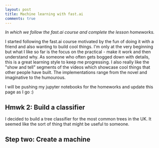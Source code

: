```yaml
---
layout: post
title: Machine learning with fast.ai
comments: true
---
```


*In which we follow the fast.ai course and complete the lesson homeworks.*

I started following the fast.ai course motivated by the fun of doing it with a friend and also wanting to build cool things. I'm only at the very beginning but what I like so far is the focus on the practical - make it work and then understand why. As someone who often gets bogged down with details, this is a great learning style to keep me progressing. I also really like the "show and tell" segments of the videos which showcase cool things that other people have built. The implementations range from the novel and imaginative to the humourous.

I will be pushing my jupyter notebooks for the homeworks and update this page as I go :)

## Hmwk 2: Build a classifier

I decided to build a tree classifier for the most common trees in the UK. It seemed like the sort of thing that might be useful to someone.


## Step two: Create a machine
